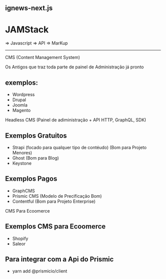 ## ignews-next.js

# JAMStack

=> Javascript
=> API
=> MarKup

------------------

CMS (Content Management System)

Os Antigos que traz toda parte de painel de Administração já pronto

## exemplos: 
- Wordpress
- Drupal
- Joomla
- Magento



Headless CMS (Painel de adiministração + API HTTP, GraphQL, SDK)
## Exemplos Gratuitos
- Strapi (focado para qualquer tipo de contéudo) (Bom para Projeto Menores)
- Ghost (Bom para Blog)
- Keystone 

## Exemplos Pagos
- GraphCMS
- Prismic CMS (Modelo de Precificação Bom)
- Contentful (Bom para Projeto Enterprise)


CMS Para Ecoomerce
## Exemplos CMS para Ecoomerce
- Shopify
- Saleor




## Para integrar com a Api do Prismic ##
- yarn add @prismicio/client